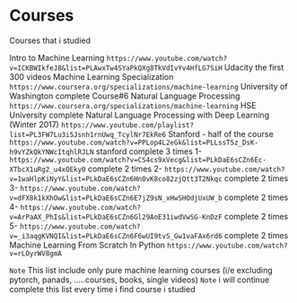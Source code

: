 # Courses
Courses that i studied 

 Intro to Machine Learning  ```https://www.youtube.com/watch?v=ICKBWIkfeJ8&list=PLAwxTw4SYaPkQXg8TkVdIvYv4HfLG7SiH``` Udacity the first 300 videos
 Machine Learning Specialization ```https://www.coursera.org/specializations/machine-learning```  University of Washington complete
 Course#6 Natural Language Processing ```https://www.coursera.org/specializations/machine-learning``` HSE University complete
 Natural Language Processing with Deep Learning (Winter 2017) ```https://www.youtube.com/playlist?list=PL3FW7Lu3i5Jsnh1rnUwq_TcylNr7EkRe6``` Stanford - half of the course 
 ```https://www.youtube.com/watch?v=PPLop4L2eGk&list=PLLssT5z_DsK-h9vYZkQkYNWcItqhlRJLN``` stanford complete 3 times
 1- ```https://www.youtube.com/watch?v=CS4cs9xVecg&list=PLkDaE6sCZn6Ec-XTbcX1uRg2_u4xOEky0```  complete 2 times
 2- ```https://www.youtube.com/watch?v=1waHlpKiNyY&list=PLkDaE6sCZn6Hn0vK8co82zjQtt3T2Nkqc```  complete 2 times
 3- ```https://www.youtube.com/watch?v=dFX8k1kXhOw&list=PLkDaE6sCZn6E7jZ9sN_xHwSHOdjUxUW_b```  complete 2 times
 4- ```https://www.youtube.com/watch?v=ArPaAX_PhIs&list=PLkDaE6sCZn6Gl29AoE31iwdVwSG-KnDzF```  complete 2 times
 5- ```https://www.youtube.com/watch?v=_i3aqgKVNQI&list=PLkDaE6sCZn6F6wUI9tvS_Gw1vaFAx6rd6```  complete 2 times
Machine Learning From Scratch In Python ```https://www.youtube.com/watch?v=rLOyrWV8gmA```


`Note` This list include only pure machine learning courses (i/e excluding pytorch, panads, .....courses, books, single videos)
`Note` i will continue complete this list every time i find course i studied

